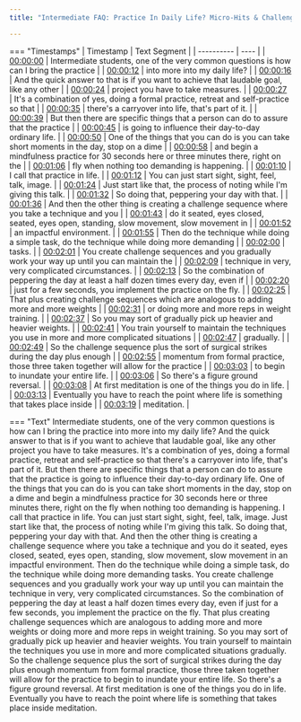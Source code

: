 ```yaml
---
title: "Intermediate FAQ: Practice In Daily Life? Micro-Hits & Challenge Sequences ~ Shinzen Young"

---
```

=== "Timestamps"
    | Timestamp | Text Segment |
    | ---------- | ----  |
    | [00:00:00](https://www.youtube.com/watch?v=wSq9vKkLu4s&t=0) |  Intermediate students, one of the very common questions is how can I bring the practice |
    | [00:00:12](https://www.youtube.com/watch?v=wSq9vKkLu4s&t=12) |  into more into my daily life? |
    | [00:00:16](https://www.youtube.com/watch?v=wSq9vKkLu4s&t=16) |  And the quick answer to that is if you want to achieve that laudable goal, like any other |
    | [00:00:24](https://www.youtube.com/watch?v=wSq9vKkLu4s&t=24) |  project you have to take measures. |
    | [00:00:27](https://www.youtube.com/watch?v=wSq9vKkLu4s&t=27) |  It's a combination of yes, doing a formal practice, retreat and self-practice so that |
    | [00:00:35](https://www.youtube.com/watch?v=wSq9vKkLu4s&t=35) |  there's a carryover into life, that's part of it. |
    | [00:00:39](https://www.youtube.com/watch?v=wSq9vKkLu4s&t=39) |  But then there are specific things that a person can do to assure that the practice |
    | [00:00:45](https://www.youtube.com/watch?v=wSq9vKkLu4s&t=45) |  is going to influence their day-to-day ordinary life. |
    | [00:00:50](https://www.youtube.com/watch?v=wSq9vKkLu4s&t=50) |  One of the things that you can do is you can take short moments in the day, stop on a dime |
    | [00:00:58](https://www.youtube.com/watch?v=wSq9vKkLu4s&t=58) |  and begin a mindfulness practice for 30 seconds here or three minutes there, right on the |
    | [00:01:06](https://www.youtube.com/watch?v=wSq9vKkLu4s&t=66) |  fly when nothing too demanding is happening. |
    | [00:01:10](https://www.youtube.com/watch?v=wSq9vKkLu4s&t=70) |  I call that practice in life. |
    | [00:01:12](https://www.youtube.com/watch?v=wSq9vKkLu4s&t=72) |  You can just start sight, sight, feel, talk, image. |
    | [00:01:24](https://www.youtube.com/watch?v=wSq9vKkLu4s&t=84) |  Just start like that, the process of noting while I'm giving this talk. |
    | [00:01:32](https://www.youtube.com/watch?v=wSq9vKkLu4s&t=92) |  So doing that, peppering your day with that. |
    | [00:01:36](https://www.youtube.com/watch?v=wSq9vKkLu4s&t=96) |  And then the other thing is creating a challenge sequence where you take a technique and you |
    | [00:01:43](https://www.youtube.com/watch?v=wSq9vKkLu4s&t=103) |  do it seated, eyes closed, seated, eyes open, standing, slow movement, slow movement in |
    | [00:01:52](https://www.youtube.com/watch?v=wSq9vKkLu4s&t=112) |  an impactful environment. |
    | [00:01:55](https://www.youtube.com/watch?v=wSq9vKkLu4s&t=115) |  Then do the technique while doing a simple task, do the technique while doing more demanding |
    | [00:02:00](https://www.youtube.com/watch?v=wSq9vKkLu4s&t=120) |  tasks. |
    | [00:02:01](https://www.youtube.com/watch?v=wSq9vKkLu4s&t=121) |  You create challenge sequences and you gradually work your way up until you can maintain the |
    | [00:02:09](https://www.youtube.com/watch?v=wSq9vKkLu4s&t=129) |  technique in very, very complicated circumstances. |
    | [00:02:13](https://www.youtube.com/watch?v=wSq9vKkLu4s&t=133) |  So the combination of peppering the day at least a half dozen times every day, even if |
    | [00:02:20](https://www.youtube.com/watch?v=wSq9vKkLu4s&t=140) |  just for a few seconds, you implement the practice on the fly. |
    | [00:02:25](https://www.youtube.com/watch?v=wSq9vKkLu4s&t=145) |  That plus creating challenge sequences which are analogous to adding more and more weights |
    | [00:02:31](https://www.youtube.com/watch?v=wSq9vKkLu4s&t=151) |  or doing more and more reps in weight training. |
    | [00:02:37](https://www.youtube.com/watch?v=wSq9vKkLu4s&t=157) |  So you may sort of gradually pick up heavier and heavier weights. |
    | [00:02:41](https://www.youtube.com/watch?v=wSq9vKkLu4s&t=161) |  You train yourself to maintain the techniques you use in more and more complicated situations |
    | [00:02:47](https://www.youtube.com/watch?v=wSq9vKkLu4s&t=167) |  gradually. |
    | [00:02:49](https://www.youtube.com/watch?v=wSq9vKkLu4s&t=169) |  So the challenge sequence plus the sort of surgical strikes during the day plus enough |
    | [00:02:55](https://www.youtube.com/watch?v=wSq9vKkLu4s&t=175) |  momentum from formal practice, those three taken together will allow for the practice |
    | [00:03:03](https://www.youtube.com/watch?v=wSq9vKkLu4s&t=183) |  to begin to inundate your entire life. |
    | [00:03:06](https://www.youtube.com/watch?v=wSq9vKkLu4s&t=186) |  So there's a figure ground reversal. |
    | [00:03:08](https://www.youtube.com/watch?v=wSq9vKkLu4s&t=188) |  At first meditation is one of the things you do in life. |
    | [00:03:13](https://www.youtube.com/watch?v=wSq9vKkLu4s&t=193) |  Eventually you have to reach the point where life is something that takes place inside |
    | [00:03:19](https://www.youtube.com/watch?v=wSq9vKkLu4s&t=199) |  meditation. |

=== "Text"
     Intermediate students, one of the very common questions is how can I bring the practice into more into my daily life? And the quick answer to that is if you want to achieve that laudable goal, like any other project you have to take measures. It's a combination of yes, doing a formal practice, retreat and self-practice so that there's a carryover into life, that's part of it. But then there are specific things that a person can do to assure that the practice is going to influence their day-to-day ordinary life. One of the things that you can do is you can take short moments in the day, stop on a dime and begin a mindfulness practice for 30 seconds here or three minutes there, right on the fly when nothing too demanding is happening. I call that practice in life. You can just start sight, sight, feel, talk, image. Just start like that, the process of noting while I'm giving this talk. So doing that, peppering your day with that. And then the other thing is creating a challenge sequence where you take a technique and you do it seated, eyes closed, seated, eyes open, standing, slow movement, slow movement in an impactful environment. Then do the technique while doing a simple task, do the technique while doing more demanding tasks. You create challenge sequences and you gradually work your way up until you can maintain the technique in very, very complicated circumstances. So the combination of peppering the day at least a half dozen times every day, even if just for a few seconds, you implement the practice on the fly. That plus creating challenge sequences which are analogous to adding more and more weights or doing more and more reps in weight training. So you may sort of gradually pick up heavier and heavier weights. You train yourself to maintain the techniques you use in more and more complicated situations gradually. So the challenge sequence plus the sort of surgical strikes during the day plus enough momentum from formal practice, those three taken together will allow for the practice to begin to inundate your entire life. So there's a figure ground reversal. At first meditation is one of the things you do in life. Eventually you have to reach the point where life is something that takes place inside meditation.